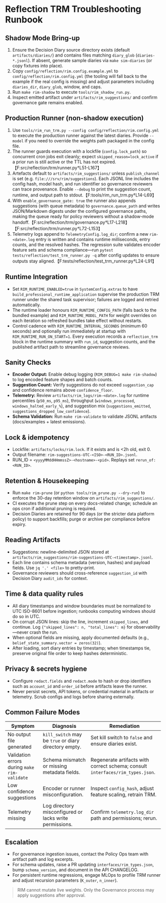# Reflection TRM Troubleshooting Runbook

## Shadow Mode Bring-up

1. Ensure the Decision Diary source directory exists (default `artifacts/diaries/`) and contains files matching `diary_glob` (`diaries-*.jsonl`). If absent, generate sample diaries via `make sim-diaries` (or copy fixtures into place).
2. Copy `config/reflection/rim.config.example.yml` to `config/reflection/rim.config.yml` (the tooling will fall back to the example if the real config is missing) and adjust parameters including `diaries_dir`, `diary_glob`, window, and caps.
3. Run `make rim-shadow` to execute `tools/rim_shadow_run.py`.
4. Inspect emitted artifact under `artifacts/rim_suggestions/` and confirm governance gate remains enabled.

## Production Runner (non-shadow execution)

1. Use `tools/rim_run_trm.py --config config/reflection/rim.config.yml` to execute the production runner against the latest diaries. Provide `--model` if you need to override the weights path packaged in the config file.
2. The runner guards execution with a lockfile (`config.lock_path`) so concurrent cron jobs exit cleanly; expect `skipped_reason=lock_active` if a prior run is still active or the TTL has not expired.【F:src/reflection/trm/runner.py†L51-L167】
3. Artefacts default to `artifacts/rim_suggestions/` unless `publish_channel` is set (e.g. `file:///srv/rim/suggestions`). Each JSONL line includes the config hash, model hash, and run identifier so governance reviewers can trace provenance. Enable `--debug` to print the suggestion count, runtime, and output path to stdout.【F:tools/rim_run_trm.py†L14-L69】
4. With `enable_governance_gate: true` the runner also appends suggestions (with queue metadata) to `governance.queue_path` and writes JSON/Markdown digests under the configured governance paths, making the queue ready for policy reviewers without a shadow-mode handoff.【F:src/reflection/trm/governance.py†L17-L218】【F:src/reflection/trm/runner.py†L72-L153】
5. Telemetry logs append to `TelemetryConfig.log_dir`; confirm a new `rim-<date>.log` entry is written and contains runtime milliseconds, entry counts, and the resolved hashes. The regression suite validates encoder feature sets and schema compliance—run `pytest tests/reflection/test_trm_runner.py -q` after config updates to ensure outputs stay aligned.【F:tests/reflection/test_trm_runner.py†L24-L91】

## Runtime Integration

- Set `RIM_RUNTIME_ENABLED=true` in `SystemConfig.extras` to have `build_professional_runtime_application` supervise the production TRM runner under the shared task supervisor; failures are logged and retried automatically.
- The runtime loader honours `RIM_RUNTIME_CONFIG_PATH` (falls back to the bundled example) and `RIM_RUNTIME_MODEL_PATH` for weight overrides on each iteration so refreshed bundles take effect without restarts.
- Control cadence with `RIM_RUNTIME_INTERVAL_SECONDS` (minimum 60 seconds) and optionally run immediately at startup with `RIM_RUNTIME_RUN_ON_START=1`. Every execution records a `reflection_trm` block in the runtime summary with `run_id`, suggestion counts, and the published artifact path to streamline governance reviews.

## Sanity Checks

- **Encoder Output:** Enable debug logging (`RIM_DEBUG=1 make rim-shadow`) to log encoded feature shapes and batch counts.
- **Suggestion Count:** Verify suggestions do not exceed `suggestion_cap` and confidence remains above `confidence_floor`.
- **Telemetry:** Review `artifacts/rim_logs/rim-<date>.log` for runtime percentiles (`p50_ms`, `p95_ms`), throughput (`windows_processed`, `windows_halted_early_%`), and suggestion mix (`suggestions_emitted`, `suggestions_dropped_low_confidence`).
- **Schema Validation:** Run `make rim-validate` to validate JSONL artifacts (docs/examples + latest emissions).

## Lock & idempotency

- Lockfile: `artifacts/locks/rim.lock`. If it exists and is <2h old, exit 0.
- Output filename: `rim-suggestions-UTC-<ISO>-<RUN_ID>.jsonl`.
- RUN_ID = `<yyyyMMddHHmmssZ>-<hostname>-<pid>`. Replays set `rerun_of: <RUN_ID>`.

## Retention & Housekeeping

- Run `make rim-prune` (or `python tools/rim_prune.py --dry-run`) to enforce the 30-day retention window on `artifacts/rim_suggestions/`.
- CI executes the prune step on every docs-related change; schedule an ops cron if additional pruning is required.
- Decision Diaries are retained for 90 days (or the stricter data platform policy) to support backfills; purge or archive per compliance before expiry.

## Reading Artifacts

- Suggestions: newline-delimited JSON stored at `artifacts/rim_suggestions/rim-suggestions-UTC-<timestamp>.jsonl`.
- Each line contains schema metadata (version, hashes) and payload fields. Use `jq '.' <file>` to pretty-print.
- Governance reviewers should cross-reference `suggestion_id` with Decision Diary `audit_ids` for context.

## Time & data quality rules

- All diary timestamps and window boundaries must be normalized to UTC ISO-8601 before ingestion; runbooks computing windows should do so in UTC.
- On corrupt JSON lines: skip the line, increment `skipped_lines`, and continue. Log `{"skipped_lines": n, "total_lines": m}` for observability—never crash the run.
- When optional fields are missing, apply documented defaults (e.g., `belief_state_summary.vector = zeros(32)`).
- After loading, sort diary entries by timestamp; when timestamps tie, preserve original file order to keep hashes deterministic.

## Privacy & secrets hygiene

- Configure `redact.fields` and `redact.mode` to hash or drop identifiers such as `account_id` and `order_id` before artifacts leave the runner.
- Never persist secrets, API tokens, or credential material in artifacts or telemetry. Scrub configs and logs before sharing externally.

## Common Failure Modes

| Symptom | Diagnosis | Remediation |
| --- | --- | --- |
| No output file generated | `kill_switch` may be `true` or diary directory empty. | Set kill switch to `false` and ensure diaries exist. |
| Validation errors during `make rim-validate` | Schema mismatch or missing metadata fields. | Regenerate artifacts with correct schema; consult `interfaces/rim_types.json`. |
| Low confidence suggestions | Encoder or runner misconfiguration. | Inspect `config_hash`, adjust feature scaling, retrain TRM. |
| Telemetry missing | Log directory misconfigured or lacks write permissions. | Confirm `telemetry.log_dir` path and permissions; rerun. |

## Escalation

- For governance ingestion issues, contact the Policy Ops team with artifact path and log excerpts.
- For schema updates, raise a PR updating `interfaces/rim_types.json`, bump `schema_version`, and document in the API CHANGELOG.
- For persistent runtime regressions, engage MLOps to profile TRM runner and adjust recursion parameters (`K_outer`, `n_inner`).

> RIM cannot mutate live weights. Only the Governance process may apply suggestions after approval.
